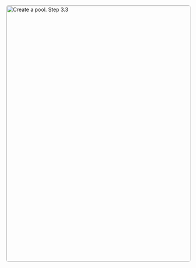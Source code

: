 <a target="_blank" href="https://yastatic.net/s3/doc-binary/src/support/toloka/en/guide/tutorials/image-classification/create-pool-step-3.3.png"><img src="https://yastatic.net/s3/doc-binary/src/support/toloka/en/guide/tutorials/image-classification/create-pool-step-3.3.png" alt="Create a pool. Step 3.3" style="border:1px solid #ccc;border-radius:6px;cursor:zoom-in;width:700px;" /></a>